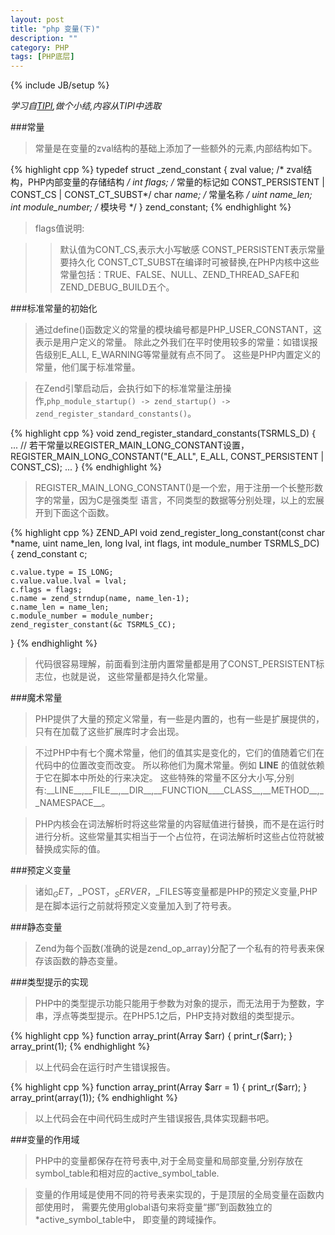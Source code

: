 ```yaml
---
layout: post
title: "php 变量(下)"
description: ""
category: PHP
tags: [PHP底层]
---
```

{% include JB/setup %}

*学习自[TIPI](http://www.php-internals.com/book/),做个小结,内容从TIPI中选取*

###常量
>常量是在变量的zval结构的基础上添加了一些额外的元素,内部结构如下。

{% highlight cpp %}
typedef struct _zend_constant {
    zval value; /* zval结构，PHP内部变量的存储结构 */
    int flags;  /* 常量的标记如 CONST_PERSISTENT | CONST_CS | CONST_CT_SUBST*/
    char *name; /* 常量名称 */
    uint name_len;  
    int module_number;  /* 模块号 */
} zend_constant;
{% endhighlight %}

>flags值说明:

>>默认值为CONT_CS,表示大小写敏感
>>CONST_PERSISTENT表示常量要持久化
>>CONST_CT_SUBST在编译时可被替换,在PHP内核中这些常量包括：TRUE、FALSE、NULL、ZEND_THREAD_SAFE和ZEND_DEBUG_BUILD五个。

###标准常量的初始化

>通过define()函数定义的常量的模块编号都是PHP_USER_CONSTANT，这表示是用户定义的常量。 除此之外我们在平时使用较多的常量：如错误报告级别E_ALL, E_WARNING等常量就有点不同了。 这些是PHP内置定义的常量，他们属于标准常量。

>在Zend引擎启动后，会执行如下的标准常量注册操作,`php_module_startup() -> zend_startup() -> zend_register_standard_constants()`。

{% highlight cpp %}
void zend_register_standard_constants(TSRMLS_D)
{
    ... //  若干常量以REGISTER_MAIN_LONG_CONSTANT设置，
    REGISTER_MAIN_LONG_CONSTANT("E_ALL", E_ALL, CONST_PERSISTENT | CONST_CS);
    ...
}
{% endhighlight %}

>REGISTER_MAIN_LONG_CONSTANT()是一个宏，用于注册一个长整形数字的常量，因为C是强类型 语言，不同类型的数据等分别处理，以上的宏展开到下面这个函数。

{% highlight cpp %}
ZEND_API void zend_register_long_constant(const char *name, uint name_len,
        long lval, int flags, int module_number TSRMLS_DC)
{
    zend_constant c;
 
    c.value.type = IS_LONG;
    c.value.value.lval = lval;
    c.flags = flags;
    c.name = zend_strndup(name, name_len-1);
    c.name_len = name_len;
    c.module_number = module_number;
    zend_register_constant(&c TSRMLS_CC);
}
{% endhighlight %}

>代码很容易理解，前面看到注册内置常量都是用了CONST_PERSISTENT标志位，也就是说， 这些常量都是持久化常量。

###魔术常量

>PHP提供了大量的预定义常量，有一些是内置的，也有一些是扩展提供的，只有在加载了这些扩展库时才会出现。

>不过PHP中有七个魔术常量，他们的值其实是变化的，它们的值随着它们在代码中的位置改变而改变。 所以称他们为魔术常量。例如 __LINE__ 的值就依赖于它在脚本中所处的行来决定。 这些特殊的常量不区分大小写,分别有:\_\_LINE\_\_,\_\_FILE\_\_,\_\_DIR\_\_,\_\_FUNCTION\_\_\_\_CLASS\_\_,\_\_METHOD\_\_,\_\_NAMESPACE\_\_。

>PHP内核会在词法解析时将这些常量的内容赋值进行替换，而不是在运行时进行分析。这些常量其实相当于一个占位符，在词法解析时这些占位符就被替换成实际的值。

###预定义变量

>诸如$_GET，$_POST，$_SERVER，$_FILES等变量都是PHP的预定义变量,PHP是在脚本运行之前就将预定义变量加入到了符号表。

###静态变量

>Zend为每个函数(准确的说是zend_op_array)分配了一个私有的符号表来保存该函数的静态变量。

###类型提示的实现

>PHP中的类型提示功能只能用于参数为对象的提示，而无法用于为整数，字串，浮点等类型提示。在PHP5.1之后，PHP支持对数组的类型提示。

{% highlight cpp %}
function array_print(Array $arr) {
    print_r($arr);
}
array_print(1);
{% endhighlight %}

>以上代码会在运行时产生错误报告。

{% highlight cpp %}
function array_print(Array $arr = 1) {
    print_r($arr);
}
array_print(array(1));
{% endhighlight %}

>以上代码会在中间代码生成时产生错误报告,具体实现翻书吧。

###变量的作用域

>PHP中的变量都保存在符号表中,对于全局变量和局部变量,分别存放在symbol\_table和相对应的active\_symbol\_table.

>变量的作用域是使用不同的符号表来实现的，于是顶层的全局变量在函数内部使用时， 需要先使用global语句来将变量“挪”到函数独立的\*active\_symbol\_table中， 即变量的跨域操作。